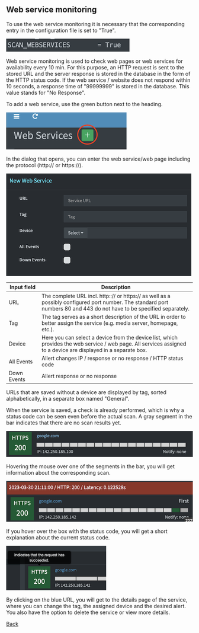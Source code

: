## Web service monitoring

To use the web service monitoring it is necessary that the corresponding entry in the configuration file is set to "True".

![Enable WSM][enable_wsm]

Web service monitoring is used to check web pages or web services for availability every 10 min. For this purpose, an HTTP request is sent to the stored URL and the server response is stored in the database in the form of the 
HTTP status code. If the web service / website does not respond within 10 seconds, a response time of "99999999" is stored in the database. This value stands for "No Response".

To add a web service, use the green button next to the heading.

![WSM add URL][wsm_addURL_1]

In the dialog that opens, you can enter the web service/web page including the protocol (http:// or https://).

![WSM add URL Details][wsm_addURL_2]

| Input&nbsp;field | Description |
|-------------|-------------|
| URL         | The complete URL incl. http::// or https:// as well as a possibly configured port number. The standard port numbers 80 and 443 do not have to be specified separately. |
| Tag         | The tag serves as a short description of the URL in order to better assign the service (e.g. media server, homepage, etc.). |
| Device      | Here you can select a device from the device list, which provides the web service / web page. All services assigned to a device are displayed in a separate box. |
| All Events  | Allert changes IP / response or no response / HTTP status code |
| Down Events | Allert response or no response |

URLs that are saved without a device are displayed by tag, sorted alphabetically, in a separate box named "General".

When the service is saved, a check is already performed, which is why a status code can be seen even before the actual scan. A gray segment in the bar indicates that there are no scan results yet.

![WSM new URL][wsm_newURL_1]

Hovering the mouse over one of the segments in the bar, you will get information about the corresponding scan.

![WSM new URL Scans][wsm_newURL_2]

If you hover over the box with the status code, you will get a short explanation about the current status code.

![WSM statuscode][wsm_statuscode]

By clicking on the blue URL, you will get to the details page of the service, where you can change the tag, the assigned device and the desired alert. You also have the option to delete the service or view more details.

[Back](https://github.com/leiweibau/Pi.Alert#front)


[enable_wsm]:         ./img/wsm_enable.png             "Enable WSM"
[wsm_addURL_1]:       ./img/wsm_addURL_1.png   		   "WSM add URL"
[wsm_addURL_2]:       ./img/wsm_addURL_2.png   		   "WSM add URL Details"
[wsm_newURL_1]:       ./img/wsm_newURL_1.png   		   "WSM new URL"
[wsm_newURL_2]:       ./img/wsm_newURL_2.png   		   "WSM new URL Scans"
[wsm_statuscode]:     ./img/wsm_statuscode.png   	   "WSM statuscode"